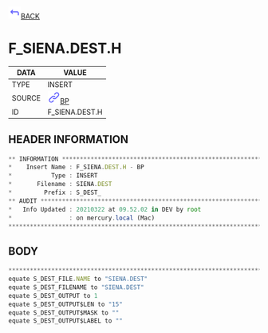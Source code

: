 <img src="../.resources/themes/unicons-line-6563ff/corner-up-left-alt.svg" alt="BACK" width="25" />[BACK](../DOCS/BP.md)  
# F_SIENA.DEST.H  
|DATA|VALUE|
| --- | --- |
|TYPE|INSERT|
|SOURCE|<img src="../.resources/themes/unicons-line-6563ff/link.svg" alt="BP" width="25" />[BP](../DOCS/BP.md)|
|ID|F_SIENA.DEST.H|
    
    
## HEADER INFORMATION  
```javascript
** INFORMATION ****************************************************************
*    Insert Name : F_SIENA.DEST.H - BP
*           Type : INSERT
*       Filename : SIENA.DEST
*         Prefix : S_DEST_
** AUDIT **********************************************************************
*   Info Updated : 20210322 at 09.52.02 in DEV by root
*                : on mercury.local (Mac)
*******************************************************************************
```
## BODY  
```javascript
*******************************************************************************
equate S_DEST_FILE.NAME to "SIENA.DEST"
equate S_DEST_FILENAME to "SIENA.DEST"
equate S_DEST_OUTPUT to 1
equate S_DEST_OUTPUT$LEN to "15"
equate S_DEST_OUTPUT$MASK to ""
equate S_DEST_OUTPUT$LABEL to ""
```
